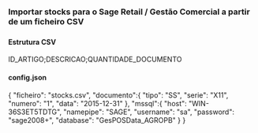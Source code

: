 ### 
### Importar stocks para o Sage Retail / Gestão Comercial a partir de um ficheiro CSV
###

#### Estrutura CSV
ID_ARTIGO;DESCRICAO;QUANTIDADE_DOCUMENTO

#### config.json
{
    "ficheiro": "stocks.csv",
	"documento":{
		"tipo": "SS",
		"serie": "X11",
		"numero": "1",
		"data": "2015-12-31"
	},
    "mssql":{
        "host": "WIN-36S3ET5TDTG",
        "namepipe": "SAGE",
        "username": "sa",
        "password": "sage2008+",
        "database": "GesPOSData_AGROPB"
    }
} 